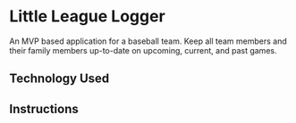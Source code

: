 # Little League Logger

An MVP based application for a baseball team.  Keep all team members and their family members up-to-date on upcoming, current, and past games.

## Technology Used

## Instructions
